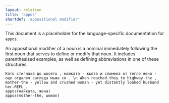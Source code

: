 ```yaml
---
layout: relation
title: 'appos'
shortdef: 'appositional modifier'
---
```


This document is a placeholder for the language-specific documentation
for `appos`.

An appositional modifier of a noun is a nominal immediately following
the first noun that serves to define or modify that noun. It includes
parenthesized examples, as well as defining abbreviations in one of
these structures.

~~~ sdparse
Като стигнаха до шосето , майката - жълта и сломена от тегло жена - още отдалеч загледа мъжа си . \n When reached-they to highway-the , mother-the - yellow and crushed woman - yet distantly looked husband her.REFL .
appos(майката, жена)
appos(mother-the, woman)
~~~
